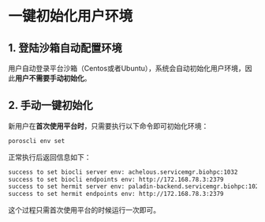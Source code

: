 # 一键初始化用户环境

## 1. 登陆沙箱自动配置环境
用户自动登录平台沙箱（Centos或者Ubuntu），系统会自动初始化用户环境，因此**用户不需要手动初始化**。

## 2. 手动一键初始化
新用户在**首次使用平台时**，只需要执行以下命令即可初始化环境：

```bash
poroscli env set
```
正常执行后返回信息如下：

```bash
success to set biocli server env: achelous.servicemgr.biohpc:1032
success to set biocli endpoints env: http://172.168.78.3:2379
success to set hermit server env: paladin-backend.servicemgr.biohpc:1028
success to set hermit endpoints env: http://172.168.78.3:2379
```

这个过程只需首次使用平台的时候运行一次即可。